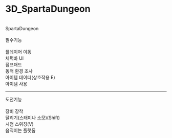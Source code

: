 # 3D_SpartaDungeon
<br>
SpartaDungeon
<br><br>
필수기능<br>
<br>플레이어 이동
<br>체력바 UI
<br>점프패드
<br>동적 환경 조사
<br>아이템 데이터(상호작용 E)
<br>아이템 사용

-------------------------

도전기능<br>
<br>장비 장착
<br>달리기(스태미나 소모)(Shift)
<br>시점 스위칭(V)
<br>움직이는 플랫폼
